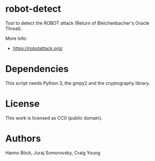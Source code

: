 # robot-detect

Tool to detect the ROBOT attack (Return of Bleichenbacher's Oracle Threat).

More Info:
* https://robotattack.org/

Dependencies
============

This script needs Python 3, the gmpy2 and the cryptography library.

License
=======

This work is licensed as CC0 (public domain).

Authors
=======

Hanno Böck, Juraj Somorovsky, Craig Young
